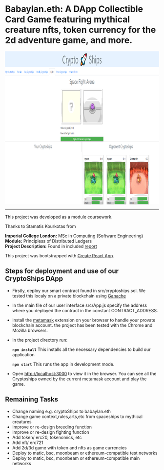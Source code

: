 # Babaylan.eth: A DApp Collectible Card Game featuring mythical creature nfts, token currency for the 2d adventure game, and more.

<img src="./screenshots/fighting_tab.png" alt="" width="1000em" height="500em">

***

This project was developed as a module coursework.

Thanks to Stamatis Kourkotas from

**Imperial College London:** MSc in Computing (Software Engineering)<br />
**Module:** Principless of Distributed Ledgers<br />
**Project Description:** Found in included [report](./report.pdf)<br />

This project was bootstrapped with [Create React App](https://github.com/facebook/create-react-app).

## Steps for deployment and use of our CryptoShips DApp

- Firstly, deploy our smart contract found in src/cryptoships.sol. We tested this localy on a private blockchain using [Ganache](https://www.trufflesuite.com/ganache)
- In the main file of our user interface src/App.js specify the address where you deployed the contract in the constant CONTRACT_ADDRESS.
- Install the [metamask](https://metamask.io/) extension on your browser to handle your provate blockchain account. the project has been tested with the Chrome and Mozilla browsers.
- In the project directory run:

    **`npm install`** This installs all the necessary dependencies to build our application
    
    **`npm start`** This runs the app in development mode.<br />

- Open [http://localhost:3000](http://localhost:3000) to view it in the browser. You can see all the Cryptoships owned by the current metamask account and play the game.

## Remaining Tasks

- Change naming e.g. cryptoShips to babaylan.eth
- Change game context,rules,arts,etc from spaceships to mythical creatures
- Improve or re-design breeding function
- Improve or re-design fighting function
- Add token/ erc20, tokenomics, etc
- Add nft/ erc721
- Add 2d/3d game with token and nfts as game currencies
- Deploy to matic, bsc, moonbeam or ethereum-compatible test networks
- Deploy to matic, bsc, moonbeam or ethereum-compatible main networks
